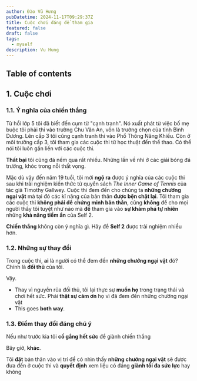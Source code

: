 ```yaml
---
author: Đào Vũ Hưng
pubDatetime: 2024-11-17T09:29:37Z
title: Cuộc chơi đáng để tham gia
featured: false
draft: false
tags:
  - myself
description: Vu Hung
---
```

## Table of contents
## 1. Cuộc chơi 
### 1.1. Ý nghĩa của chiến thắng
Từ hồi lớp 5 tôi đã biết đến cụm từ "cạnh tranh". Nó xuất phát từ việc bố mẹ buộc tôi phải thi vào trường Chu Văn An, vốn là trường chọn của tỉnh Bình Dương. Lên cấp 3 tôi cũng cạnh tranh thi vào Phổ Thông Năng Khiếu. Còn ở môi trường cấp 3, tôi tham gia các cuộc thi từ học thuật đến thể thao. Có thể nói tôi luôn gắn liền với các cuộc thi.

**Thất bại** tôi cũng đá nếm qua rất nhiều. Những lần về nhì ở các giải bóng đá trường, khóc trong nỗi thất vọng.

Mặc dù vậy đến năm 19 tuổi, tôi mới **ngộ ra** được ý nghĩa của các cuộc thi sau khi trải nghiệm kiến thức từ quyển sách *The Inner Game of Tennis* của tác giả Timothy Gallwey. Cuộc thi đem đến cho chúng ta **những chướng ngại vật** mà tại đó các kĩ năng của bản thân **được bện chặt lại**. Tôi tham gia các cuộc thi **không phải để** **chứng minh bản thân**, cũng **không** để cho mọi người thấy tôi tuyệt như nào mà **để** tham gia vào **sự khám phá tự nhiên** những **khả năng tiềm ẩn** của Self 2.

**Chiến thắng** không còn ý nghĩa gì. Hãy để **Self 2** được trải nghiệm nhiều hơn.
### 1.2. Những sự thay đổi 
Trong cuộc thi, **ai** là người có thể đem đến **những chướng ngại vật** đó? Chính là **đối thủ** của tôi.

Vậy.
- Thay vì nguyền rủa đối thủ, tôi lại thực sự **muốn họ** trong trạng thái và chơi hết sức. Phải **thật sự cảm ơn** họ vì đã đem đến những chướng ngại vật
- This goes **both way**.
### 1.3. Điểm thay đổi đáng chú ý
Nếu như trước kia tôi **cố gắng hết sức** để giành chiến thắng 

Bây giờ, **khác**.

Tôi **đặt** bản thân vào vị trí để có nhìn thấy **những chướng ngại vật** sẽ được đưa đến ở cuộc thi và **quyết định** xem liệu có đáng **giành tối đa sức lực** hay không
